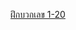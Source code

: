 <a href="[http://example.com/](https://htmlpreview.github.io/?https://github.com/praisan/kids/blob/main/ฝึกบวกเลข.html)" target="_blank">ฝึกบวกเลข 1-20</a>
